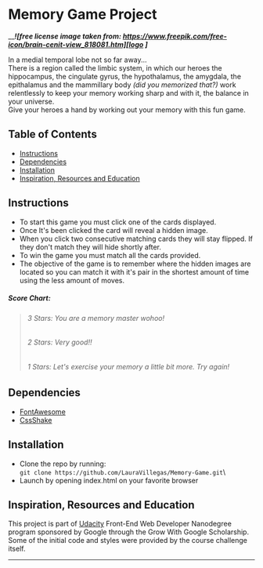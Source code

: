 # Memory Game Project
[logo]: https://image.freepik.com/free-icon/brain-cenit-view_318-98028.jpg   

___________________________![free license image taken from: https://www.freepik.com/free-icon/brain-cenit-view_818081.htm][logo ]_________________________


In a medial temporal lobe not so far away...\
There is a region called the limbic system, in which our heroes the hippocampus, the cingulate gyrus, the hypothalamus, the amygdala, the epithalamus and the mammillary body *(did you memorized that?)* work relentlessly to keep your memory working sharp and with it, the balance in your universe.\
Give your heroes a hand by working out your memory with this fun game.
## Table of Contents

* [Instructions](#instructions)
* [Dependencies](#dependencies)
* [Installation](#installation)
* [Inspiration, Resources and Education](#inspiration)

## Instructions


* To start this game you must click one of the cards displayed.
* Once It's been clicked the card will reveal a hidden image.
* When you click two consecutive matching cards they will stay flipped. If they don't match they will hide shortly after.
* To win the game you must match all the cards provided. 
* The objective of the game is to remember where the hidden images are located so you can match it with it's pair in the shortest amount of time using the less amount of moves. 
##### Score Chart:
> ###### 3 Stars: You are a memory master wohoo!
>###### 2 Stars: Very good!! 
>###### 1 Stars: Let's exercise your memory a little bit more. Try again!




## Dependencies

* [FontAwesome](http://www.fontawesome.com)
* [CssShake](http://elrumordelaluz.github.io/csshake/)

## Installation 

* Clone the repo by running:\
`git clone https://github.com/LauraVillegas/Memory-Game.git`\
* Launch by opening index.html on your favorite browser

## Inspiration, Resources and Education

This project is part of [Udacity](https://www.udacity.com/) Front-End Web Developer Nanodegree program sponsored by Google through the Grow With Google Scholarship.\
Some of the initial code and styles were provided by the course challenge itself.


___












